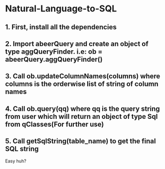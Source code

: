 # Natural-Language-to-SQL

## 1. First, install all the dependencies
## 2. Import abeerQuery and create an object of type aggQueryFinder. i.e: ob = abeerQuery.aggQueryFinder()
## 3. Call ob.updateColumnNames(columns) where columns is the orderwise list of string of column names
## 4. Call ob.query(qq) where qq is the query string from user which will return an object of type Sql from qClasses(For further use)
## 5. Call getSqlString(table_name) to get the final SQL string

Easy huh?